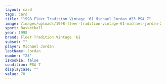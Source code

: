 ```yaml
---
layout: card
tags: card
title: "1998 Fleer Tradition Vintage '61 Michael Jordan #23 PSA 7"
image: /images/uploads/1998-fleer-tradition-vintage-61-michael-jordan-23-7.webp
sport: Basketball
year: 1998
brand: Fleer Tradition Vintage '61
subset: ""
player: Michael Jordan
lastName: Jordan
number: "23"
isRookie: false
condition: PSA 7
displayCase: ""
value: 70
---
```

